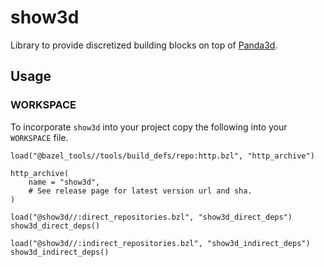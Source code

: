 # show3d

Library to provide discretized building blocks on top of [Panda3d](https://www.panda3d.org/).

## Usage

### WORKSPACE

To incorporate `show3d` into your project copy the following into your `WORKSPACE` file.

```Starlark
load("@bazel_tools//tools/build_defs/repo:http.bzl", "http_archive")

http_archive(
    name = "show3d",
    # See release page for latest version url and sha.
)

load("@show3d//:direct_repositories.bzl", "show3d_direct_deps")
show3d_direct_deps()

load("@show3d//:indirect_repositories.bzl", "show3d_indirect_deps")
show3d_indirect_deps()
```
